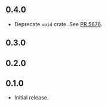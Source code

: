 ## 0.4.0

- Deprecate `void` crate.
  See [PR 5676](https://github.com/libp2p/rust-libp2p/pull/5676).

<!-- Update to libp2p-core v0.43.0 -->

## 0.3.0

<!-- Update to libp2p-swarm v0.45.0 -->

## 0.2.0


## 0.1.0

- Initial release.
